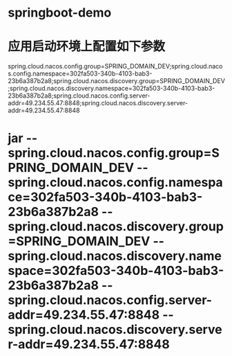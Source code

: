 # springboot-demo

# 应用启动环境上配置如下参数
spring.cloud.nacos.config.group=SPRING_DOMAIN_DEV;spring.cloud.nacos.config.namespace=302fa503-340b-4103-bab3-23b6a387b2a8;spring.cloud.nacos.discovery.group=SPRING_DOMAIN_DEV;spring.cloud.nacos.discovery.namespace=302fa503-340b-4103-bab3-23b6a387b2a8;spring.cloud.nacos.config.server-addr=49.234.55.47:8848;spring.cloud.nacos.discovery.server-addr=49.234.55.47:8848

# jar --spring.cloud.nacos.config.group=SPRING_DOMAIN_DEV --spring.cloud.nacos.config.namespace=302fa503-340b-4103-bab3-23b6a387b2a8 --spring.cloud.nacos.discovery.group=SPRING_DOMAIN_DEV --spring.cloud.nacos.discovery.namespace=302fa503-340b-4103-bab3-23b6a387b2a8 --spring.cloud.nacos.config.server-addr=49.234.55.47:8848 --spring.cloud.nacos.discovery.server-addr=49.234.55.47:8848